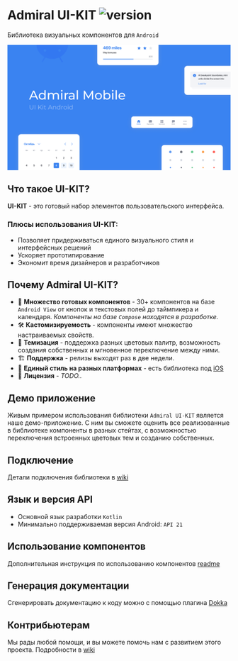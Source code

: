 

# Admiral UI-KIT ![version](https://img.shields.io/badge/dynamic/json.svg?label=release&url=https://raw.githubusercontent.com/admiral-team/admiralui-android/main/version.json&query=$.external_version)

Библиотека визуальных компонентов для `Android`

<p align="center">
<img src="/docs/readme-preview.png?raw=true" align="middle">
</p>

## Что такое UI-KIT?
**UI-KIT** - это готовый набор элементов пользовательского интерфейса. 

### Плюсы использования UI-KIT:
- Позволяет придерживаться единого визуального стиля и интерфейсных решений
- Ускоряет прототипирование
- Экономит время дизайнеров и разработчиков

## Почему Admiral UI-KIT?

- 💎 **Множество готовых компонентов** - 30+ компонентов на базе `Android View` от кнопок и текстовых полей до таймпикера и календаря. *Компоненты на базе `Compose` находятся в разработке.*
- 🛠 **Кастомизируемость** - компоненты имеют множество настраиваемых свойств.
- 🎨 **Темизация** - поддержка разных цветовых палитр, возможность создания собственных и мгновенное переключение между ними.
- 🏗 **Поддержка** - релизы выходят раз в две недели.
- 📱 **Единый стиль на разных платформах** - есть библиотека под [iOS](https://github.com/admiral-team/admiralui-ios)
- 📄 **Лицензия** - *TODO..*

## Демо приложение
Живым примером использования библиотеки `Admiral UI-KIT` является наше демо-приложение. С ним вы сможете оценить все реализованные в библиотеке компоненты в разных стейтах, с возможностью переключения встроенных цветовых тем и созданию собственных.

## Подключение
Детали подключения библиотеки в [wiki](https://github.com/admiral-team/admiralui-android/wiki/%D0%9F%D0%BE%D0%B4%D0%BA%D0%BB%D1%8E%D1%87%D0%B5%D0%BD%D0%B8%D0%B5-%D1%80%D0%B5%D0%BF%D0%BE%D0%B7%D0%B8%D1%82%D0%BE%D1%80%D0%B8%D1%8F)

## Язык и версия API
- Основной язык разработки `Kotlin`
- Минимально поддерживаемая версия Android: `API 21`

## Использование компонентов
Дополнительная инструкция по использованию компонентов [readme](docs/COMPONENTS_USAGE.md)

## Генерация документации 
Сгенерировать документацию к коду можно с помощью плагина [Dokka](https://github.com/Kotlin/dokka)

## Контрибьютерам
Мы рады любой помощи, и вы можете помочь нам с развитием этого проекта. Подробности в [wiki](https://github.com/admiral-team/admiralui-android/wiki/%D0%9A%D0%BE%D0%BD%D1%82%D1%80%D0%B8%D0%B1%D1%8C%D1%8E%D1%82%D0%B5%D1%80%D0%B0%D0%BC)

